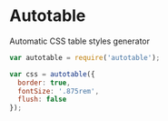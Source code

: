 # Autotable

Automatic CSS table styles generator

```js
var autotable = require('autotable');

var css = autotable({
  border: true,
  fontSize: '.875rem',
  flush: false
});
```

